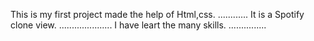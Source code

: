 This is my first project made the help of Html,css.
............
It is a Spotify clone view.
.....................
I have leart the many skills.
...............
